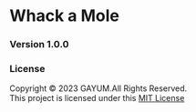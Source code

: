 # Whack a Mole

### Version 1.0.0

### License
Copyright &copy; 2023 GAYUM.All Rights Reserved.<br>
This project is licensed under this [MIT License](License.txt)